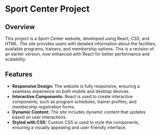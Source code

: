 # Sport Center Project



## Overview

This project is a Sport Center website, developed using React, CSS, and HTML. The site provides users with detailed information about the facilities, available programs, trainers, and membership options. This is a revision of an earlier version, now enhanced with React for better performance and scalability.

## Features

- **Responsive Design:** The website is fully responsive, ensuring a seamless experience on both mobile and desktop devices.
- **Interactive Components:** React is used to create interactive components, such as program schedules, trainer profiles, and membership registration forms.
- **Dynamic Content:** The site includes dynamic content that updates based on user interactions.
- **Styled with CSS:** Custom CSS is used to style the components, ensuring a visually appealing and user-friendly interface.


